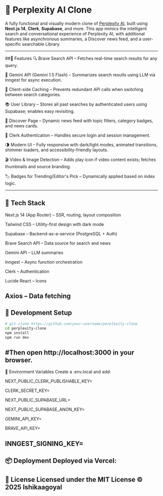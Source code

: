 # 🧠 Perplexity AI Clone

A fully functional and visually modern clone of [Perplexity AI](https://www.perplexity.ai/), built using **Next.js 14**, **Clerk**, **Supabase**, and more. This app mimics the intelligent search and conversational experience of Perplexity AI, with additional features like asynchronous summaries, a Discover news feed, and a user-specific searchable Library.

---

##🚀 Features
🔍 Brave Search API – Fetches real-time search results for any query.

🤖 Gemini API (Gemini 1.5 Flash) – Summarizes search results using LLM via Inngest for async execution.

🧠 Client-side Caching – Prevents redundant API calls when switching between search categories.

📚 User Library – Stores all past searches by authenticated users using Supabase; enables easy revisiting.

🧭 Discover Page – Dynamic news feed with topic filters, category badges, and news cards.

🔐 Clerk Authentication – Handles secure login and session management.

🌗 Modern UI – Fully responsive with dark/light modes, animated transitions, shimmer loaders, and accessibility-friendly layouts.

🎬 Video & Image Detection – Adds play icon if video content exists; fetches thumbnails and source branding.

🏷️ Badges for Trending/Editor's Pick – Dynamically applied based on index logic.

---

## 🧱 Tech Stack
Next.js 14 (App Router) – SSR, routing, layout composition

Tailwind CSS – Utility-first design with dark mode

Supabase – Backend-as-a-service (PostgreSQL + Auth)

Brave Search API – Data source for search and news

Gemini API – LLM summaries

Inngest – Async function orchestration

Clerk – Authentication

Lucide React – Icons

Axios – Data fetching
---


## 🧪 Development Setup

```bash
# git clone https://github.com/your-username/perplexity-clone
cd perplexity-clone
npm install
npm run dev

```
#Then open http://localhost:3000 in your browser.
---
📁 Environment Variables
Create a .env.local and add:

NEXT_PUBLIC_CLERK_PUBLISHABLE_KEY=

CLERK_SECRET_KEY=

NEXT_PUBLIC_SUPABASE_URL=

NEXT_PUBLIC_SUPABASE_ANON_KEY=

GEMINI_API_KEY=

BRAVE_API_KEY=

INNGEST_SIGNING_KEY=
---
📦 Deployment
Deployed via Vercel:
---
🪪 License
Licensed under the MIT License © 2025 Ishikaagoyal
---
